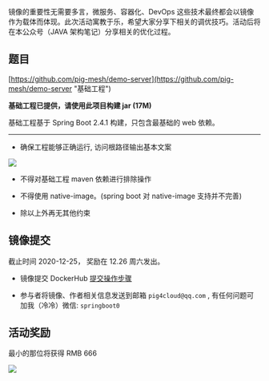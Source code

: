
镜像的重要性无需要多言，微服务、容器化、DevOps 这些技术最终都会以镜像作为载体而体现。此次活动寓教于乐，希望大家分享下相关的调优技巧。活动后将在本公众号（JAVA 架构笔记）分享相关的优化过程。


## 题目

[https://github.com/pig-mesh/demo-server](https://github.com/pig-mesh/demo-server "基础工程")

**基础工程已提供，请使用此项目构建 jar (17M)**

基础工程基于 Spring Boot 2.4.1 构建，只包含最基础的 web 依赖。

---

- 确保工程能够正确运行, 访问根路径输出基本文案

![](https://minio.pigx.vip/oss/1608544567.png)

- 不得对基础工程 maven 依赖进行排除操作

- 不得使用 native-image。(spring boot 对 native-image 支持并不完善)

- 除以上外再无其他约束

## 镜像提交

截止时间 2020-12-25， 奖励在 12.26 周六发出。

- 镜像提交 DockerHub [提交操作步骤](https://juejin.cn/post/6867314548399931399 "提交步骤")

- 参与者将镜像、作者相关信息发送到邮箱 `pig4cloud@qq.com` , 有任何问题可加我（冷冷）微信: `springboot0`

## 活动奖励

最小的那位将获得 RMB 666

![](https://imgkr2.cn-bj.ufileos.com/25a63684-70a2-4195-9013-f29ef428c410.png?UCloudPublicKey=TOKEN_8d8b72be-579a-4e83-bfd0-5f6ce1546f13&Signature=XW%252BDVlD6A2Ri7ztR9ReNpVyRlrY%253D&Expires=1608631872)
